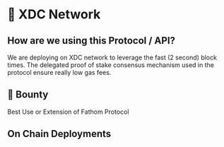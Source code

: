 # :rocket: XDC Network

## How are we using this Protocol / API?
We are deploying on XDC network to leverage the fast (2 second) block times. The delegated proof of stake consensus mechanism used in the protocol ensure really low gas fees.

## :money_with_wings: Bounty 
Best Use or Extension of Fathom Protocol 

## On Chain Deployments
